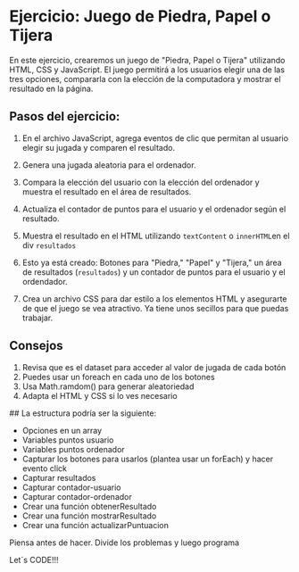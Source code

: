 # Ejercicio: Juego de Piedra, Papel o Tijera

En este ejercicio, crearemos un juego de "Piedra, Papel o Tijera" utilizando HTML, CSS y JavaScript. El juego permitirá a los usuarios elegir una de las tres opciones, compararla con la elección de la computadora y mostrar el resultado en la página.

## Pasos del ejercicio:

1. En el archivo JavaScript, agrega eventos de clic que permitan al usuario elegir su jugada y comparen el resultado.

2. Genera una jugada aleatoria para el ordenador.

3. Compara la elección del usuario con la elección del ordenador y muestra el resultado en el área de resultados.

4. Actualiza el contador de puntos para el usuario y el ordenador según el resultado.

5. Muestra el resultado en el HTML utilizando `textContent` o `innerHTML`en el div `resultados` 



1. Esto ya está creado: Botones para "Piedra," "Papel" y "Tijera," un área de resultados (`resultados`) y un contador de puntos para el usuario y el ordendador.

2. Crea un archivo CSS para dar estilo a los elementos HTML y asegurarte de que el juego se vea atractivo. Ya tiene unos secillos para que puedas trabajar.

## Consejos

1. Revisa que es el dataset para acceder al valor de jugada de cada botón
2. Puedes usar un foreach en cada uno de los botones
3. Usa Math.ramdom() para generar aleatoriedad
4. Adapta el HTML y CSS si lo ves necesario

## La estructura podría ser la siguiente:

- Opciones en un array  <!-- Check -->
- Variables puntos usuario <!-- Check -->
- Variables puntos ordenador <!-- Check -->
- Capturar los botones para usarlos (plantea usar un forEach) y hacer evento click
- Capturar resultados
- Capturar contador-usuario <!-- Check -->
- Capturar contador-ordenador <!-- Check -->
- Crear una función obtenerResultado <!-- Check -->
- Crear una función mostrarResultado <!-- Check -->
- Crear una función actualizarPuntuacion <!-- Check -->

Piensa antes de hacer. Divide los problemas y luego programa

Let´s CODE!!!